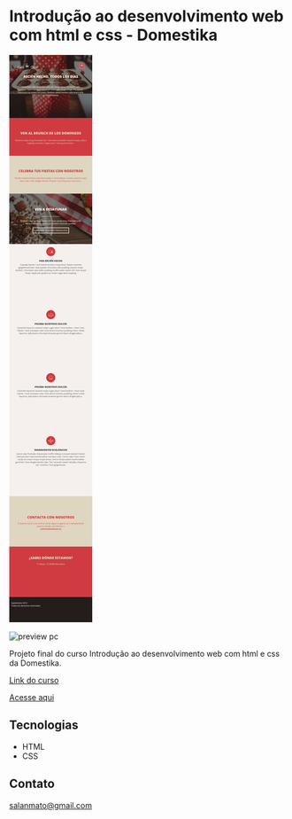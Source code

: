 # Introdução ao desenvolvimento web com html e css - Domestika

![preview mobile](./Github/mobile.png)

![preview pc](./Github/pc.png)

Projeto final do curso Introdução ao desenvolvimento web com html e css da Domestika.

[Link do curso](https://www.domestika.org/pt/courses/74-introducao-ao-desenvolvimento-de-web-responsive-com-html-e-css)


[Acesse aqui](https://salanmato.github.io/nlw-esports-explorer/)

## Tecnologias
- HTML
- CSS

## Contato 

salanmato@gmail.com